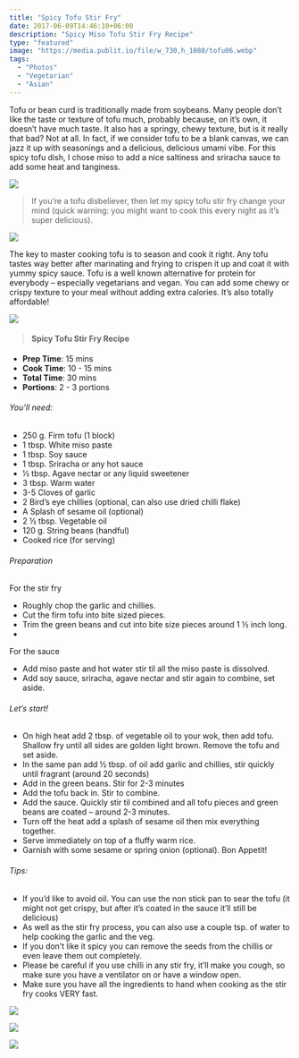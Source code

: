 ```yaml
---
title: "Spicy Tofu Stir Fry"
date: 2017-06-09T14:46:10+06:00
description: "Spicy Miso Tofu Stir Fry Recipe"
type: "featured"
image: "https://media.publit.io/file/w_730,h_1080/tofu06.webp"
tags:
  - "Photos"
  - "Vegetarian"
  - "Asian"
---
```


Tofu or bean curd is traditionally made from soybeans. Many people don’t like the taste or texture of tofu much, probably because, on it’s own, it doesn’t have much taste. It also has a springy, chewy texture, but is it really that bad? Not at all. In fact, if we consider tofu to be a blank canvas, we can jazz it up with seasonings and a delicious, delicious umami vibe. For this spicy tofu dish, I chose miso to add a nice saltiness and sriracha sauce to add some heat and tanginess.

![](https://media.publit.io/file/w_730/tofu02.webp)

> If you’re a tofu disbeliever, then let my spicy tofu stir fry change your mind (quick warning: you might want to cook this every night as it’s super delicious).


![](https://media.publit.io/file/w_730/tofu03.webp)

The key to master cooking tofu is to season and cook it right. Any tofu tastes way better after marinating and frying to crispen it up and coat it with yummy spicy sauce. Tofu is a well known alternative for protein for everybody – especially vegetarians and vegan. You can add some chewy or crispy texture to your meal without adding extra calories. It’s also totally affordable!

![](https://media.publit.io/file/w_730/tofu03.webp)

>#### Spicy Tofu Stir Fry Recipe

- **Prep Time**: 15 mins
- **Cook Time**: 10 - 15 mins
- **Total Time**: 30 mins
- **Portions**: 2 - 3 portions

###### You’ll need:
- 250 g. Firm tofu (1 block)
- 1 tbsp. White miso paste
- 1 tbsp. Soy sauce
- 1 tbsp. Sriracha or any hot sauce
- ½ tbsp. Agave nectar or any liquid sweetener
- 3 tbsp. Warm water
- 3-5 Cloves of garlic
- 2 Bird’s eye chillies (optional, can also use dried chilli flake)
- A Splash of sesame oil (optional)
- 2 ½ tbsp. Vegetable oil
- 120 g. String beans (handful)
- Cooked rice (for serving)
###### Preparation
For the stir fry
- Roughly chop the garlic and chillies.
- Cut the firm tofu into bite sized pieces.
- Trim the green beans and cut into bite size pieces around 1 ½ inch long.  
-
For the sauce
- Add miso paste and hot water stir til all the miso paste is dissolved.
- Add soy sauce, sriracha, agave nectar and stir again to combine, set aside.
###### Let’s start!
- On high heat add 2 tbsp. of vegetable oil to your wok, then add tofu. Shallow fry until all sides are golden light brown. Remove the tofu and set aside.
- In the same pan add ½ tbsp. of oil add garlic and chillies, stir quickly until fragrant (around 20 seconds)
- Add in the green beans. Stir for 2-3 minutes
- Add the tofu back in. Stir to combine.
- Add the sauce. Quickly stir til combined and all tofu pieces and green beans are coated – around 2-3 minutes.
- Turn off the heat add a splash of sesame oil then mix everything together.
- Serve immediately on top of a fluffy warm rice.
- Garnish with some sesame or spring onion (optional). Bon Appetit!
###### Tips:
- If you’d like to avoid oil. You can use the non stick pan to sear the tofu (it might not get crispy, but after it’s coated in the sauce it’ll still be delicious)
- As well as the stir fry process, you can also use a couple tsp. of water to help cooking the garlic and the veg.
- If you don’t like it spicy you can remove the seeds from the chillis or even leave them out completely.
- Please be careful if you use chilli in any stir fry, it’ll make you cough, so make sure you have a ventilator on or have a window open.
- Make sure you have all the ingredients to hand when cooking as the stir fry cooks VERY fast.

![](https://media.publit.io/file/w_730/tofu04.webp)

![](https://media.publit.io/file/w_730/tofu05.webp)

![](https://media.publit.io/file/w_730/tofu01.webp)
